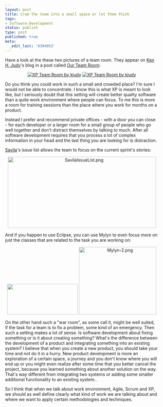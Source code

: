 ```yaml
---
layout: post
title: Cram the team into a small space or let them think
tags:
- Software-Development
status: publish
type: post
published: true
meta:
  _edit_last: '6384953'
---
```

<p>Have a look at the these two pictures of a team room. They appear on <a href="http://judykat.com/ken">Ken H. Judy</a>'s blog in a post called <a href="http://judykat.com/ken/2007/11/24/our-team-room/#comments">Our Team Room</a>:</p>

<p align="center"><a href="http://flickr.com/photos/judykat/2058648937/"><img src="http://farm3.static.flickr.com/2340/2058648937_e3b8dc2dd5.jpg" alt="XP Team Room by kjudy" title="XP Team Room by kjudy" /></a>
<a href="http://flickr.com/photos/judykat/2059438262/"><img src="http://farm3.static.flickr.com/2240/2059438262_0639410cdb.jpg" alt="XP Team Room by kjudy" title="XP Team Room by kjudy" /></a></p>

<p>Do you think you could work in such a small and crowded place? I'm sure I would not be able to concentrate. I know this is what XP is meant to look like, but I seriously doubt that this setting will create better quality software than a quite work environment where people can focus. To me this is more a room for training sessions than the place where you work for months on a product.</p>

<p>Instead I prefer and recommend private offices - with a door you can close - for each developer or a larger room for a small group of people who go well together and don't distract themselves by talking to much. After all software development requires that you process a lot of complex information in your head and the last thing you are looking for is distraction.</p>

<p><a href="http://www.caimito.net">Savila</a>'s issue list allows the team to focus on the current sprint's stories:</p>

<p align="center"><img src="images/SavilaIssueList.png" border="0" height="233" width="487" alt="SavilaIssueList.png" /></p>

<p>And if you happen to use Eclipse, you can use Mylyn to even focus more on just the classes that are related to the task you are working on:</p>

<p align="center"><img src="images/Mylyn-1.png" border="0" height="100" width="232"> <img src="images/Mylyn-2.png" border="0" height="221" width="254" alt="Mylyn-2.png" /></p>

<p>On the other hand such a "war room", as some call it, might be well suited, if the task for a team is to fix a problem, some kind of an emergency. Then such a setting makes a lot of sense. Is software development about fixing something or is it about creating something? What's the difference between the development of a product and integrating something into an existing system? I believe that when you create a new product, you should take your time and not do it in a hurry. New product development is more an exploration of a certain space, a journey and you don't know where you will end up or you might even realize after some time that you better cancel the project, because you learned something about another solution on the way. That's way different from integrating two systems or adding some smaller additional functionality to an existing system..</p>

<p>So I think that when we talk about work environment, Agile, Scrum and XP, we should as well define clearly what kind of work we are talking about and where we want to apply certain methodologies and techniques.</p>
